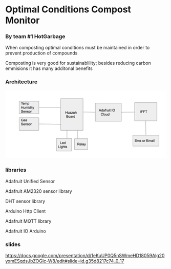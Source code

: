 # Optimal Conditions Compost Monitor  
### By team #1 HotGarbage

When composting optimal conditions must be maintained in order to prevent production of compounds 

Composting is very good for sustainablility; besides reducing carbon emmisions it has many additonal benefits


### Architecture

![alt text](https://github.com/risafletcher/HotGarbage/blob/development/ArchitectureDiagram.png)


### libraries

Adafruit Unified Sensor  

Adafruit AM2320 sensor library  

DHT sensor library  

Arduino Http Client  

Adafruit MQTT library  

Adafruit IO Arduino  


### slides

https://docs.google.com/presentation/d/1eKuUP0Q5nSWmeHD18059Alg20yxmESqdsJbZOGIc-W8/edit#slide=id.g35d8217c74_0_17
